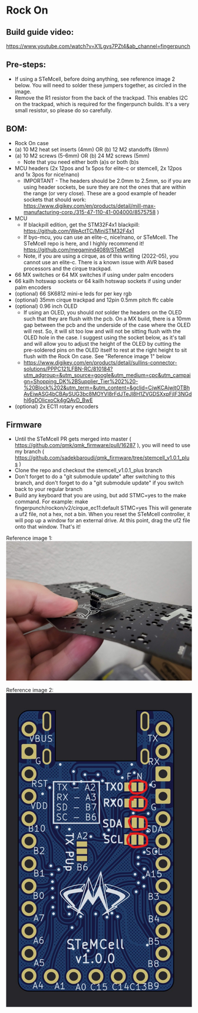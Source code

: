 # Rock On

## Build guide video:
https://www.youtube.com/watch?v=X1Lgvs7PZt4&ab_channel=fingerpunch

## Pre-steps:
* If using a STeMcell, before doing anything, see reference image 2 below. You will need to solder these jumpers together, as circled in the image.
* Remove the R1 resistor from the back of the trackpad. This enables I2C on the trackpad, which is required for the fingerpunch builds. It's a very small resistor, so please do so carefully.

## BOM:
* Rock On case
* (a) 10 M2 heat set inserts (4mm) OR (b) 12 M2 standoffs (8mm)
* (a) 10 M2 screws (5-6mm) OR (b) 24 M2 screws (5mm)
  * Note that you need either both (a)s or both (b)s
* MCU headers (2x 12pos and 1x 5pos for elite-c or stemcell, 2x 12pos and 1x 3pos for nice!nano)
  * IMPORTANT - The headers should be 2.0mm to 2.5mm, so if you are using header sockets, be sure they are not the ones that are within the range (or very close). These are a good example of header sockets that should work: https://www.digikey.com/en/products/detail/mill-max-manufacturing-corp./315-47-110-41-004000/8575758 )
* MCU
  * If blackpill edition, get the STM32F4x1 blackpill: https://github.com/WeActTC/MiniSTM32F4x1
  * If byo-mcu, you can use an elite-c, nice!nano, or STeMcell. The STeMcell repo is here, and I highly recommend it! https://github.com/megamind4089/STeMCell
  * Note, if you are using a cirque, as of this writing (2022-05), you cannot use an elite-c. There is a known issue with AVR based processors and the cirque trackpad.
* 66 MX switches or 64 MX switches if using under palm encoders
* 66 kailh hotswap sockets or 64 kailh hotswap sockets if using under palm encoders
* (optional) 66 SK6812 mini-e leds for per key rgb
* (optional) 35mm cirque trackpad and 12pin 0.5mm pitch ffc cable
* (optional) 0.96 inch OLED
  * If using an OLED, you should *not* solder the headers on the OLED such that they are flush with the pcb. On a MX build, there is a 10mm gap between the pcb and the underside of the case where the OLED will rest. So, it will sit too low and will not be sitting flush with the OLED hole in the case. I suggest using the socket below, as it's tall and will allow you to adjust the height of the OLED by cutting the pre-soldered pins on the OLED itself to rest at the right height to sit flush with the Rock On case. See "Reference image 1" below
  * https://www.digikey.com/en/products/detail/sullins-connector-solutions/PPPC121LFBN-RC/810184?utm_adgroup=&utm_source=google&utm_medium=cpc&utm_campaign=Shopping_DK%2BSupplier_Tier%202%20-%20Block%202&utm_term=&utm_content=&gclid=CjwKCAjwjtOTBhAvEiwASG4bCBAySUG3bc8MOYVl8rFdJTeJl8H1ZVGDSXxpFjlF3NGdhI6gDOlicxoCk4gQAvD_BwE
* (optional) 2x EC11 rotary encoders

## Firmware

* Until the STeMcell PR gets merged into master ( https://github.com/qmk/qmk_firmware/pull/16287 ), you will need to use my branch ( https://github.com/sadekbaroudi/qmk_firmware/tree/stemcell_v1.0.1_plus )
* Clone the repo and checkout the stemcell_v1.0.1_plus branch
* Don't forget to do a "git submodule update" after switching to this branch, and don't forget to do a "git submodule update" if you switch back to your regular branch
* Build any keyboard that you are using, but add STMC=yes to the make command. For example:
       make fingerpunch/rockon/v2/cirque_ec11:default STMC=yes
This will generate a uf2 file, not a hex, not a bin. When you reset the STeMcell controller, it will pop up a window for an external drive. At this point, drag the uf2 file onto that window. That's it!

Reference image 1:
![oledsocket](images/oled-socket.jpg)

Reference image 2:
![STeMcell jumpers](images/stemcell-jumpers.jpg)
